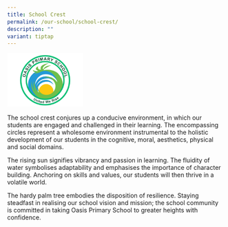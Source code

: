 ```yaml
---
title: School Crest
permalink: /our-school/school-crest/
description: ""
variant: tiptap
---
```

<div class="isomer-image-wrapper">
<img style="width: 35%;" height="auto" width="100%" alt="" src="/images/Banner/logo.png">
</div>
<p>The school crest conjures up a conducive environment, in which our students
are engaged and challenged in their learning. The encompassing circles
represent a wholesome environment instrumental to the holistic development
of our students in the cognitive, moral, aesthetics, physical and social
domains.</p>
<p>The rising sun signifies vibrancy and passion in learning. The fluidity
of water symbolises adaptability and emphasises the importance of character
building. Anchoring on skills and values, our students will then thrive
in a volatile world.</p>
<p>The hardy palm tree embodies the disposition of resilience. Staying steadfast
in realising our school vision and mission; the school community is committed
in taking Oasis Primary School to greater heights with confidence.</p>